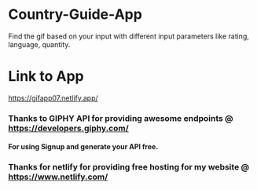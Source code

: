 # Country-Guide-App
Find the gif based on your input with different input parameters like rating, language, quantity.

# Link to App
https://gifapp07.netlify.app/

### Thanks to GIPHY API for providing awesome endpoints @ https://developers.giphy.com/
#### For using Signup and generate your API free.
### Thanks for netlify for providing free hosting for my website  @ https://www.netlify.com/
